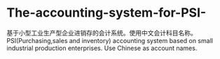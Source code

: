 # The-accounting-system-for-PSI-
基于小型工业生产型企业进销存的会计系统。使用中文会计科目名称。
PSI(Purchasing,sales and inventory) accounting system based on small industrial production enterprises. 
Use Chinese as account names.
